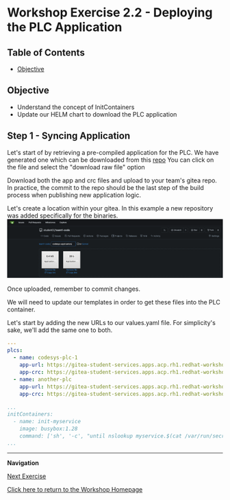 # Workshop Exercise 2.2 -  Deploying the PLC Application

## Table of Contents

* [Objective](#objective)



## Objective

* Understand the concept of InitContainers
* Update our HELM chart to download the PLC application


## Step 1 - Syncing Application
Let's start of by retrieving a pre-compiled application for the PLC.
We have generated one which can be downloaded from this [repo](https://github.com/redhat-manufacturing/device-edge-workshops/tree/3dc6955f38164aecb030e6ff256f07218127059b/exercises/acp_existing_nextgen/codesys/2.1-deploying-plc-application/application)
You can click on the file and select the "download raw file" option

Download both the app and crc files and upload to your team's gitea repo.
In practice, the commit to the repo should be the last step of the build process when publishing new application logic.

Let's create a location within your gitea. In this example a new repository was added specifically for the binaries.
![Application Binaries In Gitea](../.images/gitea-app-binaries.png)

Once uploaded, remember to commit changes.

We will need to update our templates in order to get these files into the PLC container.

Let's start by adding the new URLs to our values.yaml file. For simplicity's sake, we'll add the same one to both.
```yaml
---
plcs:
  - name: codesys-plc-1
    app-url: https://gitea-student-services.apps.acp.rh1.redhat-workshops.com/student3/team1-code/src/commit/8172ee9afe44ffdd59e3c0e61461e1dbd86c4c0c/Application.app
    app-crc: https://gitea-student-services.apps.acp.rh1.redhat-workshops.com/student3/team1-code/src/commit/8172ee9afe44ffdd59e3c0e61461e1dbd86c4c0c/Application.crc
  - name: another-plc
    app-url: https://gitea-student-services.apps.acp.rh1.redhat-workshops.com/student3/team1-code/src/commit/8172ee9afe44ffdd59e3c0e61461e1dbd86c4c0c/Application.app
    app-crc: https://gitea-student-services.apps.acp.rh1.redhat-workshops.com/student3/team1-code/src/commit/8172ee9afe44ffdd59e3c0e61461e1dbd86c4c0c/Application.crc

```




```yaml
...
initContainers:
  - name: init-myservice
    image: busybox:1.28
    command: ['sh', '-c', "until nslookup myservice.$(cat /var/run/secrets/kubernetes.io/serviceaccount/namespace).svc.cluster.local; do echo waiting for myservice; sleep 2; done"]
...
```


---
**Navigation**

[Next Exercise](../2.2-deploying-plc-application/)

[Click here to return to the Workshop Homepage](../../README.md)